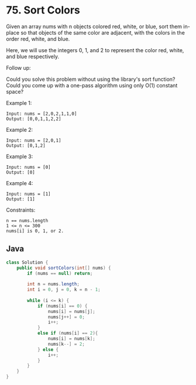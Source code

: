 # 75. Sort Colors

Given an array nums with n objects colored red, white, or blue, sort them in-place so that objects of the same color are adjacent, with the colors in the order red, white, and blue.

Here, we will use the integers 0, 1, and 2 to represent the color red, white, and blue respectively.

Follow up:

Could you solve this problem without using the library's sort function?
Could you come up with a one-pass algorithm using only O(1) constant space?
 
Example 1:
```
Input: nums = [2,0,2,1,1,0]
Output: [0,0,1,1,2,2]
```
Example 2:
```
Input: nums = [2,0,1]
Output: [0,1,2]
```
Example 3:
```
Input: nums = [0]
Output: [0]
```
Example 4:
```
Input: nums = [1]
Output: [1]
```

Constraints:
```
n == nums.length
1 <= n <= 300
nums[i] is 0, 1, or 2.
```

## Java
```java
class Solution {
    public void sortColors(int[] nums) {
        if (nums == null) return;
        
        int n = nums.length; 
        int i = 0, j = 0, k = n - 1;
        
        while (i <= k) {
            if (nums[i] == 0) {
                nums[i] = nums[j];
                nums[j++] = 0; 
                i++;
            }
            else if (nums[i] == 2){
                nums[i] = nums[k];
                nums[k--] = 2; 
            } else {
                i++;
            }
        }
    }
}
```
